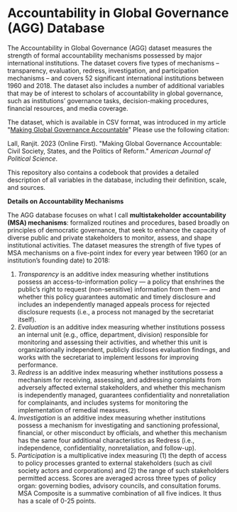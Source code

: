# Accountability in Global Governance (AGG) Database

The Accountability in Global Governance (AGG) dataset measures the strength of formal accountability mechanisms possessed by major international institutions. The dataset covers five types of mechanisms – transparency, evaluation, redress, investigation, and participation mechanisms – and covers 52 significant international institutions between 1960 and 2018. The dataset also includes a number of additional variables that may be of interest to scholars of accountability in global governance, such as institutions’ governance tasks, decision-making procedures, financial resources, and media coverage.

The dataset, which is available in CSV format, was introduced in my article "[Making Global Governance Accountable](https://ranjitlall.github.io/assets/pdf/Lall%202023%20AJPS%20Online.pdf)" Please use the following citation:

Lall, Ranjit. 2023 (Online First). "Making Global Governance Accountable: Civil Society, States, and the Politics of Reform." _American Journal of Political Science_.

This repository also contains a codebook that provides a detailed description of all variables in the database, including their definition, scale, and sources.

**Details on Accountability Mechanisms**

The AGG database focuses on what I call **multistakeholder accountability (MSA) mechanisms**: formalized routines and procedures, based broadly on principles of democratic governance, that seek to enhance the capacity of diverse public and private stakeholders to monitor, assess, and shape institutional activities. The dataset measures the strength of five types of MSA mechanisms on a five-point index for every year between 1960 (or an institution’s founding date) to 2018:
1.	_Transparency_ is an additive index measuring whether institutions possess an access-to-information policy — a policy that enshrines the public’s right to request (non-sensitive) information from them — and whether this policy guarantees automatic and timely disclosure and includes an independently managed appeals process for rejected disclosure requests (i.e., a process not managed by the secretariat itself).
2.	_Evaluation_ is an additive index measuring whether institutions possess an internal unit (e.g., office, department, division) responsible for monitoring and assessing their activities, and whether this unit is organizationally independent, publicly discloses evaluation findings, and works with the secretariat to implement lessons for improving performance.
3.	_Redress_ is an additive index measuring whether institutions possess a mechanism for receiving, assessing, and addressing complaints from adversely affected external stakeholders, and whether this mechanism is independently managed, guarantees confidentiality and nonretaliation for complainants, and includes systems for monitoring the implementation of remedial measures.
4.	_Investigation_ is an additive index measuring whether institutions possess a mechanism for investigating and sanctioning professional, financial, or other misconduct by officials, and whether this mechanism has the same four additional characteristics as Redress (i.e., independence, confidentiality, nonretaliation, and follow-up).
5.	_Participation_ is a multiplicative index measuring (1) the depth of access to policy processes granted to external stakeholders (such as civil society actors and corporations) and (2) the range of such stakeholders permitted access. Scores are averaged across three types of policy organ: governing bodies, advisory councils, and consultation forums. 
MSA Composite is a summative combination of all five indices. It thus has a scale of 0-25 points.
